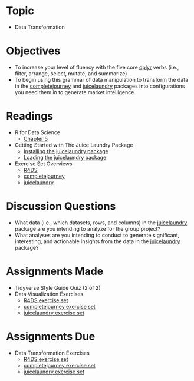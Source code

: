 # Topic

* Data Transformation

# Objectives

* To increase your level of fluency with the five core [dplyr] verbs (i.e.,
filter, arrange, select, mutate, and summarize)
* To begin using this grammar of data manipulation to transform the data in the
[completejourney] and [juicelaundry] packages into configurations you need them
in to generate market intelligence.

# Readings

* R for Data Science
   + [Chapter 5]
* Getting Started with The Juice Laundry Package
   + [Installing the juicelaundry package]
   + [Loading the juicelaundry package]
* Exercise Set Overviews
   + [R4DS][r4ds exercises README]
   + [completejourney][completejourney exercises README]
   + [juicelaundry][juicelaundry exercises README]

# Discussion Questions

* What data (i.e., which datasets, rows, and columns) in the [juicelaundry]
package are you intending to analyze for the group project?
* What analyses are you intending to conduct to generate significant,
interesting, and actionable insights from the data in the [juicelaundry]
package?

# Assignments Made

* Tidyverse Style Guide Quiz (2 of 2)
* Data Visualization Exercises
   + [R4DS exercise set][r4ds data viz exercises]
   + [completejourney exercise set][completejourney data viz exercises]
   + [juicelaundry exercise set][juicelaundry data viz exercises]

# Assignments Due

* Data Transformation Exercises
   + [R4DS exercise set][r4ds data tran exercises]
   + [completejourney exercise set][completejourney data tran exercises]
   + [juicelaundry exercise set][juicelaundry data tran exercises]

[chapter 5]:https://r4ds.had.co.nz/transform.html
[completejourney]: https://github.com/bradleyboehmke/completejourney#completejourney
[completejourney data tran exercises]: https://github.com/GCOM7140/completejourney-exercises/blob/master/exercises/01-data-transformation-exercises.md#data-transformation-exercises
[completejourney data viz exercises]: https://github.com/GCOM7140/completejourney-exercises/blob/master/exercises/02-data-visualization-exercises.md#data-visualization-exercises
[completejourney exercises README]: https://github.com/GCOM7140/completejourney-exercises#completejourney-exercises
[dplyr]: https://dplyr.tidyverse.org/#cheatsheet
[installing the juicelaundry package]: http://www.kaltura.com/index.php/extwidget/preview/partner_id/771032/uiconf_id/33659001/entry_id/0_p79vf1l6/embed/auto?&flashvars%5bstreamerType%5d=auto
[juicelaundry]: https://github.com/GCOM7140/juicelaundry#juicelaundry
[juicelaundry data tran exercises]: https://github.com/GCOM7140/juicelaundry-exercises/blob/master/exercises/01-data-transformation-exercises.md#data-transformation-exercises
[juicelaundry data viz exercises]: https://github.com/GCOM7140/juicelaundry-exercises/blob/master/exercises/02-data-visualization-exercises.md#data-visualization-exercises
[juicelaundry exercises README]: https://github.com/GCOM7140/juicelaundry-exercises#juicelaundry-exercises
[loading the juicelaundry package]: http://www.kaltura.com/index.php/extwidget/preview/partner_id/771032/uiconf_id/33659001/entry_id/0_eos6j0wa/embed/auto?&flashvars%5bstreamerType%5d=auto
[r4ds exercises README]: https://github.com/GCOM7140/r4ds-exercises#r4ds-exercises
[r4ds data tran exercises]: https://github.com/GCOM7140/r4ds-exercises/blob/master/exercises/01-data-transformation-exercises.md#data-transformation-exercises
[r4ds data viz exercises]: https://github.com/GCOM7140/r4ds-exercises/blob/master/exercises/02-data-visualization-exercises.md#data-visualization-exercises
[The Complete Journey User Guide]: https://bradleyboehmke.github.io/completejourney/articles/completejourney.html

